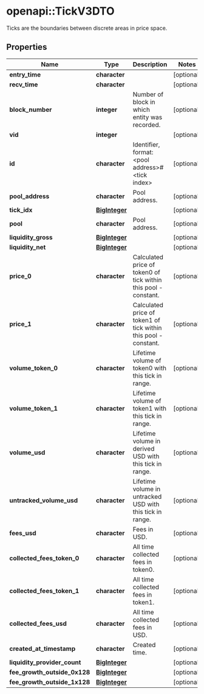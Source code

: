 # openapi::TickV3DTO

Ticks are the boundaries between discrete areas in price space.

## Properties
Name | Type | Description | Notes
------------ | ------------- | ------------- | -------------
**entry_time** | **character** |  | [optional] 
**recv_time** | **character** |  | [optional] 
**block_number** | **integer** | Number of block in which entity was recorded. | [optional] 
**vid** | **integer** |  | [optional] 
**id** | **character** | Identifier, format: &lt;pool address&gt;#&lt;tick index&gt; | [optional] 
**pool_address** | **character** | Pool address. | [optional] 
**tick_idx** | [**BigInteger**](BigInteger.md) |  | [optional] 
**pool** | **character** | Pool address. | [optional] 
**liquidity_gross** | [**BigInteger**](BigInteger.md) |  | [optional] 
**liquidity_net** | [**BigInteger**](BigInteger.md) |  | [optional] 
**price_0** | **character** | Calculated price of token0 of tick within this pool - constant. | [optional] 
**price_1** | **character** | Calculated price of token1 of tick within this pool - constant. | [optional] 
**volume_token_0** | **character** | Lifetime volume of token0 with this tick in range. | [optional] 
**volume_token_1** | **character** | Lifetime volume of token1 with this tick in range. | [optional] 
**volume_usd** | **character** | Lifetime volume in derived USD with this tick in range. | [optional] 
**untracked_volume_usd** | **character** | Lifetime volume in untracked USD with this tick in range. | [optional] 
**fees_usd** | **character** | Fees in USD. | [optional] 
**collected_fees_token_0** | **character** | All time collected fees in token0. | [optional] 
**collected_fees_token_1** | **character** | All time collected fees in token1. | [optional] 
**collected_fees_usd** | **character** | All time collected fees in USD. | [optional] 
**created_at_timestamp** | **character** | Created time. | [optional] 
**liquidity_provider_count** | [**BigInteger**](BigInteger.md) |  | [optional] 
**fee_growth_outside_0x128** | [**BigInteger**](BigInteger.md) |  | [optional] 
**fee_growth_outside_1x128** | [**BigInteger**](BigInteger.md) |  | [optional] 


